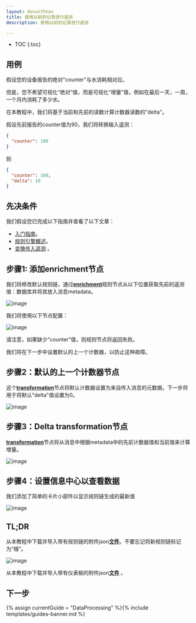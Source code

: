 ```yaml
---
layout: docwithnav
title: 使用以前的记录进行遥测
description: 使用以前的记录进行遥测

---
```


* TOC
{:toc}

## 用例

假设您的设备报告的绝对"counter"与水消耗相对应。

但是，您不希望可视化“绝对”值，而是可视化“增量”值，例如在最后一天，一周，一个月内消耗了多少水。

在本教程中，我们将基于当前和先前的读数计算计数器读数的"delta"。

假设先前报告的counter值为90，我们将转换输入遥测：

```json
{
  "counter": 100
}
```

到

```json
{
  "counter": 100,
  "delta": 10
}
```

## 先决条件

我们假设您已完成以下指南并查看了以下文章：

  * [入门指南](/docs/getting-started-guides/helloworld/)。
  * [规则引擎概述](/docs/user-guide/rule-engine-2-0/overview/)。
  * [变换传入遥测](/docs/user-guide/rule-engine-2-0/tutorials/transform-incoming-telemetry/) 。

## 步骤1: 添加enrichment节点

我们将修改默认规则链，通过[**enrichment**](/docs/user-guide/rule-engine-2-0/enrichment-nodes/#originator-attributes)规则节点从以下位置获取先前的遥测值：数据库并将其放入消息metadata。

![image](/images/user-guide/rule-engine-2-0/tutorials/previous/rule-chain.png)

我们将使用以下节点配置：

![image](/images/user-guide/rule-engine-2-0/tutorials/previous/node-config-step-1.png)

请注意，如果缺少"counter"值，则规则节点将返回失败。

我们将在下一步中设置默认的上一个计数器，以防止这种故障。

## 步骤2：默认的上一个计数器节点

这个[**transformation**](/docs/user-guide/rule-engine-2-0/transformation-nodes/#script-transformation-node)节点将默认计数器设置为来自传入消息的元数据。下一步将用于将默认"delta"值设置为0。

![image](/images/user-guide/rule-engine-2-0/tutorials/previous/node-config-step-2.png)

## 步骤3：Delta transformation节点

[**transformation**](/docs/user-guide/rule-engine-2-0/transformation-nodes/#script-transformation-node)节点将从消息中根据metadata中的先前计数器值和当前值来计算增量。

![image](/images/user-guide/rule-engine-2-0/tutorials/previous/node-config-step-3.png)

## 步骤4：设置信息中心以查看数据

我们添加了简单的卡片小部件以显示规则链生成的最新值

![image](/images/user-guide/rule-engine-2-0/tutorials/previous/dashboard.png)

## TL;DR

从本教程中下载并导入带有规则链的附件json[**文件**](/docs/user-guide/resources/previous-telemetry-rule-chain.json)。不要忘记将新规则链标记为“根”。

![image](/images/user-guide/rule-engine-2-0/tutorials/make-root.png)

从本教程中下载并导入带有仪表板的附件json[**文件**](/docs/user-guide/resources/previous-telemetry-dashboard.json) 。


## 下一步

{% assign currentGuide = "DataProcessing" %}{% include templates/guides-banner.md %}

